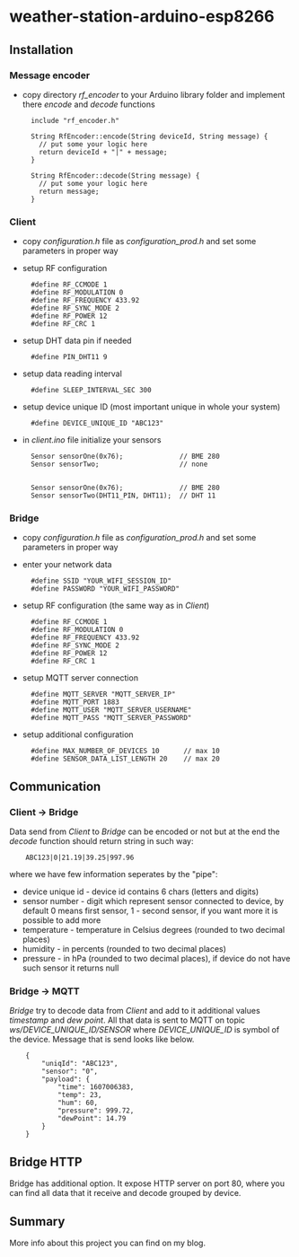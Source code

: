 # weather-station-arduino-esp8266

## Installation

### Message encoder
* copy directory _rf_encoder_ to your Arduino library folder and implement there _encode_ and _decode_ functions

        include "rf_encoder.h"

        String RfEncoder::encode(String deviceId, String message) {
          // put some your logic here
          return deviceId + "|" + message;
        }

        String RfEncoder::decode(String message) {
          // put some your logic here
          return message;
        }

### Client

* copy _configuration.h_ file as _configuration_prod.h_ and set some parameters in proper way 
* setup RF configuration

        #define RF_CCMODE 1
        #define RF_MODULATION 0
        #define RF_FREQUENCY 433.92
        #define RF_SYNC_MODE 2
        #define RF_POWER 12
        #define RF_CRC 1

* setup DHT data pin if needed 

        #define PIN_DHT11 9

* setup data reading interval

        #define SLEEP_INTERVAL_SEC 300

* setup device unique ID (most important unique in whole your system)

        #define DEVICE_UNIQUE_ID "ABC123"

* in _client.ino_ file initialize your sensors

        Sensor sensorOne(0x76);              // BME 280
        Sensor sensorTwo;                    // none


        Sensor sensorOne(0x76);              // BME 280
        Sensor sensorTwo(DHT11_PIN, DHT11);  // DHT 11


### Bridge

* copy _configuration.h_ file as _configuration_prod.h_ and set some parameters in proper way 
* enter your network data 

        #define SSID "YOUR_WIFI_SESSION_ID"
        #define PASSWORD "YOUR_WIFI_PASSWORD"

* setup RF configuration (the same way as in _Client_)

        #define RF_CCMODE 1
        #define RF_MODULATION 0
        #define RF_FREQUENCY 433.92
        #define RF_SYNC_MODE 2
        #define RF_POWER 12
        #define RF_CRC 1

* setup MQTT server connection

        #define MQTT_SERVER "MQTT_SERVER_IP"
        #define MQTT_PORT 1883
        #define MQTT_USER "MQTT_SERVER_USERNAME"
        #define MQTT_PASS "MQTT_SERVER_PASSWORD"

* setup additional configuration

        #define MAX_NUMBER_OF_DEVICES 10      // max 10
        #define SENSOR_DATA_LIST_LENGTH 20    // max 20


## Communication

### Client -> Bridge

Data send from _Client_ to _Bridge_ can be encoded or not but at the end the _decode_ function should return string in such way:

        ABC123|0|21.19|39.25|997.96

where we have few information seperates by the "pipe":

* device unique id - device id contains 6 chars (letters and digits)
* sensor number - digit which represent sensor connected to device, by default 0 means first sensor, 1 - second sensor, if you want more it is possible to add more
* temperature - temperature in Celsius degrees (rounded to two decimal places)
* humidity - in percents (rounded to two decimal places)
* pressure - in hPa (rounded to two decimal places), if device do not have such sensor it returns null

### Bridge -> MQTT

_Bridge_ try to decode data from _Client_ and add to it additional values _timestamp_ and _dew point_. All that data is sent to MQTT on topic _ws/DEVICE_UNIQUE_ID/SENSOR_ where _DEVICE_UNIQUE_ID_ is symbol of the device.   Message that is send looks like below.

        {
            "uniqId": "ABC123",
            "sensor": "0",
            "payload": {
                "time": 1607006383,
                "temp": 23,
                "hum": 60,
                "pressure": 999.72,
                "dewPoint": 14.79
            }
        }

## Bridge HTTP

Bridge has additional option. It expose HTTP server on port 80, where you can find all data that it receive and decode grouped by device.

## Summary

More info about this project you can find on my blog.

